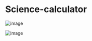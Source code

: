 # Science-calculator
![image](https://user-images.githubusercontent.com/79656505/170866029-d9fe7613-cb5d-4b88-a923-efdd3a07979d.png)

![image](https://user-images.githubusercontent.com/79656505/170866051-c0aef76b-bdfa-499e-bd58-657cf9cef928.png)

